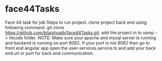 # face44Tasks
Face 44 task for job
Steps to run project.
clone project back end using following command.
git clone https://github.com/bilalshoaib/face44Tasks.git.
add the project in to xamp -> htcods folder.
NOTE: Make sure your apache and mysql server is running and backend is running on port 8082. If your port is not 8082 then go to front end angular app
open the user-services.service.ts and add your back end url or port for back end communication.

